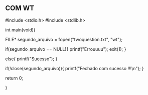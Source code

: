 ## COM WT

#include <stdio.h>
#include <stdlib.h>

int main(void){

FILE* segundo_arquivo = fopen("twoquestion.txt", "wt");

if(segundo_arquivo == NULL){
    printf("Errouuuu");
    exit(1);
}

else{
    printf("Sucesso");
}

if(!close(segundo_arquivo)){
printf("Fechado com sucesso !!!\n");
}

return 0;

}